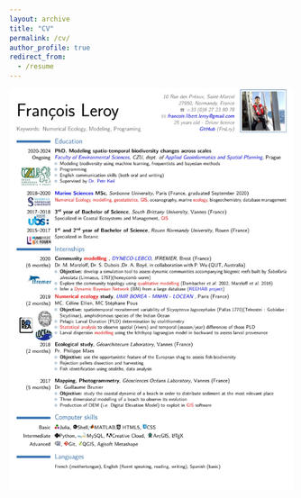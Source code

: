 ```yaml
---
layout: archive
title: "CV"
permalink: /cv/
author_profile: true
redirect_from:
  - /resume
---
```


![cv](../files/CV_leroy.png)

<!---
![cv](../images/CV_leroy.png)
 {% include base_path %}
 
 Education
 ======
 * B.S. in General Biology, Rouen University, 2012
 * M.S. in Jekyll, GitHub University, 2014
 * Ph.D (ongoing, started in October 2020) in Macroecology: modeling spatiotemporal changes of biodiversity (supervised
 by [Petr Keil](https://www.idiv.de/en/groups_and_people/employees/details/365.html)). 
 
 Work experience
 ======
 * Summer 2015: Research Assistant
   * Github University
   * Duties included: Tagging issues
   * Supervisor: Professor Git
 
 * Fall 2015: Research Assistant
   * Github University
   * Duties included: Merging pull requests
   * Supervisor: Professor Hub
   
 Skills
 ======
 * Skill 1
 * Skill 2
   * Sub-skill 2.1
   * Sub-skill 2.2
   * Sub-skill 2.3
 * Skill 3
 
  Publications
  ======
    <ul>{% for post in site.publications %}
      {% include archive-single-cv.html %}
    {% endfor %}</ul>
    
  Talks
  ======
    <ul>{% for post in site.talks %}
      {% include archive-single-talk-cv.html %}
    {% endfor %}</ul>
    
  Teaching
  ======
    <ul>{% for post in site.teaching %}
      {% include archive-single-cv.html %}
    {% endfor %}</ul>
    
  Service and leadership
  ======
  * Currently signed in to 43 different slack teams
-->

